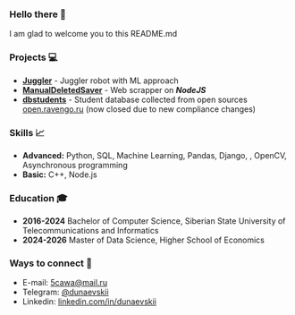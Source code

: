 ### Hello there 👋
I am glad to welcome you to this README.md
### Projects 💻
- **[Juggler](https://github.com/GlidingRaven/Juggler)** - Juggler robot with ML approach
- **[ManualDeletedSaver](https://github.com/GlidingRaven/ManualDeletedSaver)** - Web scrapper on ***NodeJS***
- **[dbstudents](https://github.com/GlidingRaven/dbstudents)** - Student database collected from open sources [open.ravengo.ru](https://open.ravengo.ru/) (now closed due to new compliance changes)
### Skills 📈
- **Advanced:** Python, SQL, Machine Learning, Pandas, Django, , OpenCV, Asynchronous programming
- **Basic:** C++, Node.js
### Education 🎓
- **2016-2024** Bachelor of Computer Science, Siberian State University of Telecommunications and Informatics
- **2024-2026** Master of Data Science, Higher School of Economics
### Ways to connect 🤙
- E-mail: [5cawa@mail.ru](mailto:5cawa@mail.ru)
- Telegram: [@dunaevskii](https://t.me/dunaevskii)
- Linkedin: [linkedin.com/in/dunaevskii](https://www.linkedin.com/in/dunaevskii/)
